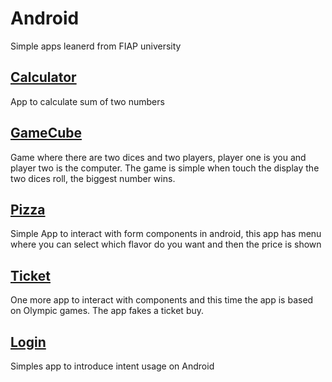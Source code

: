 # Android

Simple apps leanerd from FIAP university

## [Calculator](https://github.com/marabesi/android/tree/master/Calculator)

App to calculate sum of two numbers

## [GameCube](https://github.com/marabesi/android/tree/master/GameCube)

Game where there are two dices and two players, player one is you and player two is the computer. The game is simple when touch 
the display the two dices roll, the biggest number wins.

## [Pizza](https://github.com/marabesi/android/tree/master/Pizza)

Simple App to interact with form components in android, this app has menu where you can select which flavor do you want and then
the price is shown

## [Ticket](https://github.com/marabesi/android/tree/master/Ticket)

One more app to interact with components and this time the app is based on Olympic games. The app fakes a ticket buy.

## [Login](https://github.com/marabesi/android/tree/master/Login)

Simples app to introduce intent usage on Android
